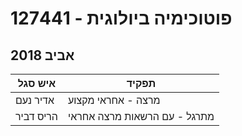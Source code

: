 # 127441 - פוטוכימיה ביולוגית

## אביב 2018

| איש סגל | תפקיד |
| ---- | ---- |
| אדיר נעם | מרצה - אחראי מקצוע |
| הריס דביר | מתרגל - עם הרשאות מרצה אחראי |

